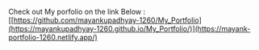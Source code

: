 Check out My porfolio on the link Below :
[[https://github.com/mayankupadhyay-1260/My_Portfolio](https://mayankupadhyay-1260.github.io/My_Portfolio/)](https://mayank-portfolio-1260.netlify.app/)
